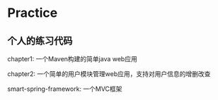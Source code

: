 # Practice
个人的练习代码
----------------
 chapter1: 一个Maven构建的简单java web应用

 chapter2: 一个简单的用户模块管理web应用，支持对用户信息的增删改查

 smart-spring-framework: 一个MVC框架